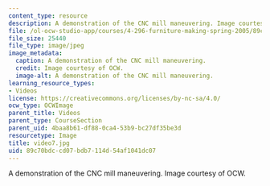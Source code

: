 ```yaml
---
content_type: resource
description: A demonstration of the CNC mill maneuvering. Image courtesy of OCW.
file: /ol-ocw-studio-app/courses/4-296-furniture-making-spring-2005/89c70bdccd07bdb7114d54af1041dc07_video7.jpg
file_size: 25440
file_type: image/jpeg
image_metadata:
  caption: A demonstration of the CNC mill maneuvering.
  credit: Image courtesy of OCW.
  image-alt: A demonstration of the CNC mill maneuvering.
learning_resource_types:
- Videos
license: https://creativecommons.org/licenses/by-nc-sa/4.0/
ocw_type: OCWImage
parent_title: Videos
parent_type: CourseSection
parent_uid: 4baa8b61-df88-0ca4-53b9-bc27df35be3d
resourcetype: Image
title: video7.jpg
uid: 89c70bdc-cd07-bdb7-114d-54af1041dc07
---
```

A demonstration of the CNC mill maneuvering. Image courtesy of OCW.